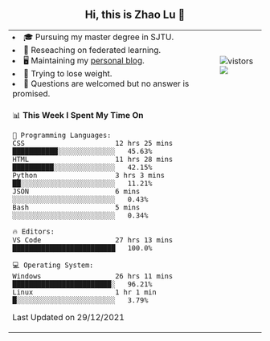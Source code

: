 <h2 align="center"> Hi, this is Zhao Lu 👋</h2>

<table style="overflow:hidden;">
    <tr> 
        <td>
            <li>🎓 Pursuing my master degree in SJTU.</li>
            <li>🌱 Reseaching on federated learning.</li>
            <li>🖥️ Maintaining my <a href="https://ifarewell.xyz">personal blog</a>.</li>
            <li>💪 Trying to lose weight.</li>
            <li>💬 Questions are welcomed but no answer is promised.</li> 
        </td>
        <td>
            <img src="https://visitor-badge.glitch.me/badge?page_id=ifarewell" alt="vistors" />
        <br>
          <img src="https://github-readme-stats.vercel.app/api?username=ifarewell&theme=graywhite&hide=prs,contribs&show_icons=true&hide_border=true&icon_color=CE1D2D&text_color=718096&bg_color=ffffff&hide_title=true" />
        </td>
    </tr>
    <tr>
        <td colspan="2">
            
<!--START_SECTION:waka-->
📊 **This Week I Spent My Time On** 

```text
💬 Programming Languages: 
CSS                      12 hrs 25 mins      ███████████░░░░░░░░░░░░░░   45.63% 
HTML                     11 hrs 28 mins      ██████████░░░░░░░░░░░░░░░   42.15% 
Python                   3 hrs 3 mins        ██░░░░░░░░░░░░░░░░░░░░░░░   11.21% 
JSON                     6 mins              ░░░░░░░░░░░░░░░░░░░░░░░░░   0.43% 
Bash                     5 mins              ░░░░░░░░░░░░░░░░░░░░░░░░░   0.34%

🔥 Editors: 
VS Code                  27 hrs 13 mins      █████████████████████████   100.0%

💻 Operating System: 
Windows                  26 hrs 11 mins      ████████████████████████░   96.21% 
Linux                    1 hr 1 min          █░░░░░░░░░░░░░░░░░░░░░░░░   3.79%

```


 Last Updated on 29/12/2021
<!--END_SECTION:waka-->
            
</td></tr>
</table>

